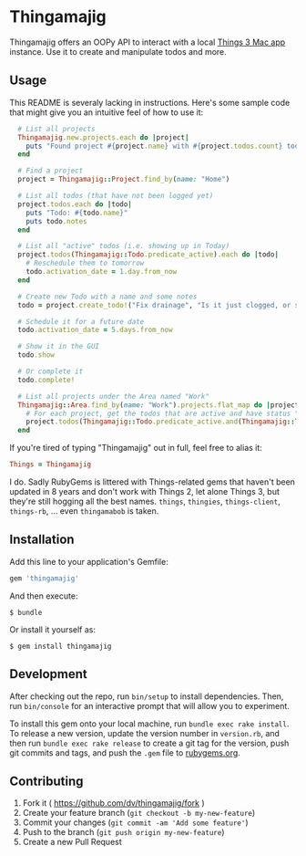 # Thingamajig

Thingamajig offers an OOPy API to interact with a local [Things 3 Mac app](https://culturedcode.com/things/) instance. Use it to create and manipulate todos and more.

## Usage

This README is severaly lacking in instructions. Here's some sample code that might give you an intuitive feel of how to use it:

```ruby
  # List all projects
  Thingamajig.new.projects.each do |project|
    puts "Found project #{project.name} with #{project.todos.count} todos"
  end

  # Find a project
  project = Thingamajig::Project.find_by(name: "Home")

  # List all todos (that have not been logged yet)
  project.todos.each do |todo|
    puts "Todo: #{todo.name}"
    puts todo.notes
  end

  # List all "active" todos (i.e. showing up in Today)
  project.todos(Thingamajig::Todo.predicate_active).each do |todo|
    # Reschedule them to tomorrow
    todo.activation_date = 1.day.from_now
  end

  # Create new Todo with a name and some notes
  todo = project.create_todo!("Fix drainage", "Is it just clogged, or should we replace the plumbing?")

  # Schedule it for a future date
  todo.activation_date = 5.days.from_now

  # Show it in the GUI
  todo.show

  # Or complete it
  todo.complete!

  # List all projects under the Area named "Work"
  Thingamajig::Area.find_by(name: "Work").projects.flat_map do |project|
    # For each project, get the todos that are active and have status "open" (not completed or cancelled)
    project.todos(Thingamajig::Todo.predicate_active.and(Thingamajig::Todo.predicate_open))
  end
```

If you're tired of typing "Thingamajig" out in full, feel free to alias it:

```ruby
Things = Thingamajig
```

I do. Sadly RubyGems is littered with Things-related gems that haven't been updated in 8 years and don't work with Things 2, let alone Things 3, but they're still hogging all the best names. `things`, `thingies`, `things-client`, `things-rb`, ... even `thingamabob` is taken.

## Installation

Add this line to your application's Gemfile:

```ruby
gem 'thingamajig'
```

And then execute:

    $ bundle

Or install it yourself as:

    $ gem install thingamajig

## Development

After checking out the repo, run `bin/setup` to install dependencies. Then, run `bin/console` for an interactive prompt that will allow you to experiment.

To install this gem onto your local machine, run `bundle exec rake install`. To release a new version, update the version number in `version.rb`, and then run `bundle exec rake release` to create a git tag for the version, push git commits and tags, and push the `.gem` file to [rubygems.org](https://rubygems.org).

## Contributing

1. Fork it ( https://github.com/dv/thingamajig/fork )
2. Create your feature branch (`git checkout -b my-new-feature`)
3. Commit your changes (`git commit -am 'Add some feature'`)
4. Push to the branch (`git push origin my-new-feature`)
5. Create a new Pull Request
